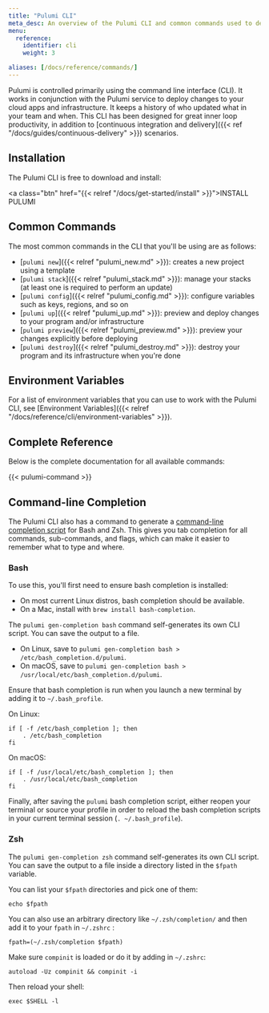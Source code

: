 ```yaml
---
title: "Pulumi CLI"
meta_desc: An overview of the Pulumi CLI and common commands used to deploy cloud applications.
menu:
  reference:
    identifier: cli
    weight: 3

aliases: [/docs/reference/commands/]
---
```


Pulumi is controlled primarily using the command line interface (CLI). It works in conjunction with the Pulumi service
to deploy changes to your cloud apps and infrastructure.  It keeps a history of who updated what in your team and when.
This CLI has been designed for great inner loop productivity, in addition to
[continuous integration and delivery]({{< ref "/docs/guides/continuous-delivery" >}}) scenarios.

## Installation

The Pulumi CLI is free to download and install:

<a class="btn" href="{{< relref "/docs/get-started/install" >}}">INSTALL PULUMI</a>

## Common Commands

The most common commands in the CLI that you'll be using are as follows:

* [`pulumi new`]({{< relref "pulumi_new.md" >}}): creates a new project using a template
* [`pulumi stack`]({{< relref "pulumi_stack.md" >}}): manage your stacks (at least one is required to perform an update)
* [`pulumi config`]({{< relref "pulumi_config.md" >}}): configure variables such as keys, regions, and so on
* [`pulumi up`]({{< relref "pulumi_up.md" >}}): preview and deploy changes to your program and/or infrastructure
* [`pulumi preview`]({{< relref "pulumi_preview.md" >}}): preview your changes explicitly before deploying
* [`pulumi destroy`]({{< relref "pulumi_destroy.md" >}}): destroy your program and its infrastructure when you're done

## Environment Variables

For a list of environment variables that you can use to work with the Pulumi CLI, see [Environment Variables]({{< relref "/docs/reference/cli/environment-variables" >}}).

## Complete Reference

Below is the complete documentation for all available commands:

{{< pulumi-command >}}

## Command-line Completion

The Pulumi CLI also has a command to generate a [command-line completion script](
https://en.wikipedia.org/wiki/Command-line_completion) for Bash and Zsh.  This gives you tab completion for all commands,
sub-commands, and flags, which can make it easier to remember what to type and where.

### Bash

To use this, you'll first need to ensure bash completion is installed:

* On most current Linux distros, bash completion should be available.
* On a Mac, install with `brew install bash-completion`.

The `pulumi gen-completion bash` command self-generates its own CLI script. You can save the output to a file.

* On Linux, save to `pulumi gen-completion bash > /etc/bash_completion.d/pulumi`.
* On macOS, save to `pulumi gen-completion bash > /usr/local/etc/bash_completion.d/pulumi`.

Ensure that bash completion is run when you launch a new terminal by adding it to `~/.bash_profile`.

On Linux:

```
if [ -f /etc/bash_completion ]; then
    . /etc/bash_completion
fi
```

On macOS:

```
if [ -f /usr/local/etc/bash_completion ]; then
    . /usr/local/etc/bash_completion
fi
```

Finally, after saving the `pulumi` bash completion script, either reopen your terminal or source your profile
in order to reload the bash completion scripts in your current terminal session (`. ~/.bash_profile`).

### Zsh

The `pulumi gen-completion zsh` command self-generates its own CLI script. You can save the output to a file inside a directory listed in the `$fpath` variable.

You can list your `$fpath` directories and pick one of them:

```shell
echo $fpath
```

You can also use an arbitrary directory like `~/.zsh/completion/` and then add it to your `fpath` in `~/.zshrc` :

```shell
fpath=(~/.zsh/completion $fpath)
```

Make sure `compinit` is loaded or do it by adding in `~/.zshrc`:

```shell
autoload -Uz compinit && compinit -i
```

Then reload your shell:

```shell
exec $SHELL -l
```
